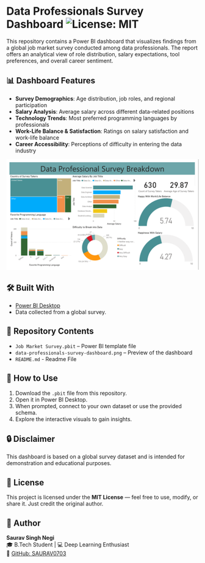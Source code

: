 # Data Professionals Survey Dashboard ![License: MIT](https://img.shields.io/badge/License-MIT-yellow.svg)
This repository contains a Power BI dashboard that visualizes findings from a global job market survey conducted among data professionals. The report offers an analytical view of role distribution, salary expectations, tool preferences, and overall career sentiment.

## 📊 Dashboard Features

- **Survey Demographics**: Age distribution, job roles, and regional participation  
- **Salary Analysis**: Average salary across different data-related positions  
- **Technology Trends**: Most preferred programming languages by professionals  
- **Work-Life Balance & Satisfaction**: Ratings on salary satisfaction and work-life balance  
- **Career Accessibility**: Perceptions of difficulty in entering the data industry


![Dashboard Preview](https://github.com/SAURAV0703/data-professionals-survey-dashboard/blob/main/data-professionals-survey-dashboard.png)
## 🛠️ Built With

- [Power BI Desktop](https://powerbi.microsoft.com/)
- Data collected from a global survey.

## 📂 Repository Contents

- `Job Market Survey.pbit` – Power BI template file
- `data-professionals-survey-dashboard.png` – Preview of the dashboard
- `README.md` - Readme File

## 📎 How to Use

1. Download the `.pbit` file from this repository.  
2. Open it in Power BI Desktop.  
3. When prompted, connect to your own dataset or use the provided schema.  
4. Explore the interactive visuals to gain insights.  

## 🔒 Disclaimer

This dashboard is based on a global survey dataset and is intended for demonstration and educational purposes.

## 📜 License

This project is licensed under the **MIT License** — feel free to use, modify, or share it. Just credit the original author.

## 🙋 Author

**Saurav Singh Negi**  
🎓 B.Tech Student | 💻 Deep Learning Enthusiast  
🔗 [GitHub: SAURAV0703](https://github.com/SAURAV0703)
